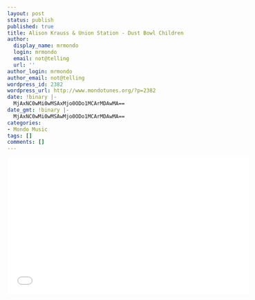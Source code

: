 ```yaml
---
layout: post
status: publish
published: true
title: Alison Krauss & Union Station - Dust Bowl Children
author:
  display_name: mrmondo
  login: mrmondo
  email: not@telling
  url: ''
author_login: mrmondo
author_email: not@telling
wordpress_id: 2382
wordpress_url: http://www.mondotunes.org/?p=2382
date: !binary |-
  MjAxNC0wMi0wMSAxMjo0ODo1MCArMDAwMA==
date_gmt: !binary |-
  MjAxNC0wMi0wMSAwMjo0ODo1MCArMDAwMA==
categories:
- Mondo Music
tags: []
comments: []
---
```

<iframe width="560" height="315" src="//www.youtube.com/embed/vYLIxvXYELk" frameborder="0"> </iframe>

